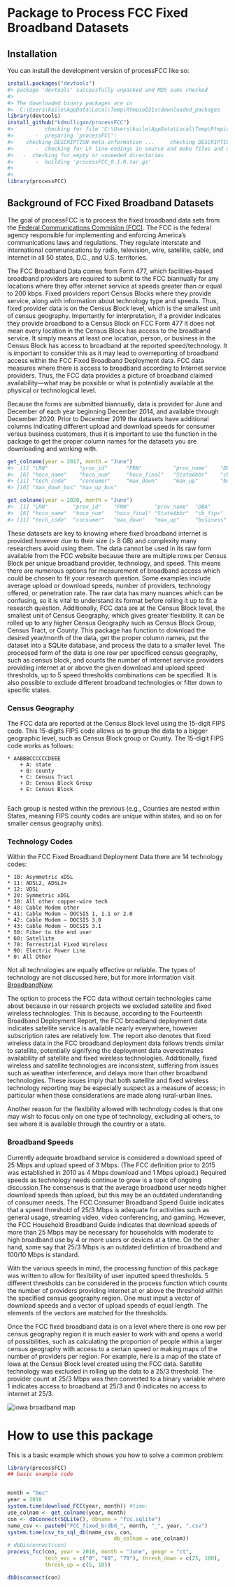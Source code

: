 
<!-- README.md is generated from README.Rmd. Please edit that file -->

# Package to Process FCC Fixed Broadband Datasets

## Installation

You can install the development version of processFCC like so:

``` r
install.packages("devtools")
#> package 'devtools' successfully unpacked and MD5 sums checked
#> 
#> The downloaded binary packages are in
#>  C:\Users\kaile\AppData\Local\Temp\RtmpioQ31s\downloaded_packages
library(devtools)
install_github("kdmulligan/processFCC")
#>          checking for file 'C:\Users\kaile\AppData\Local\Temp\RtmpioQ31s\remotes752c4c3829a2\kdmulligan-processFCC-c06fa12/DESCRIPTION' ...  v  checking for file 'C:\Users\kaile\AppData\Local\Temp\RtmpioQ31s\remotes752c4c3829a2\kdmulligan-processFCC-c06fa12/DESCRIPTION'
#>       -  preparing 'processFCC':
#>    checking DESCRIPTION meta-information ...     checking DESCRIPTION meta-information ...   v  checking DESCRIPTION meta-information
#>       -  checking for LF line-endings in source and make files and shell scripts
#>   -  checking for empty or unneeded directories
#>       -  building 'processFCC_0.1.0.tar.gz'
#>      
#> 
library(processFCC)
```

## Background of FCC Fixed Broadband Datasets

The goal of processFCC is to process the fixed broadband data sets from
the [Federal Communications Commision
(FCC)](https://www.fcc.gov/general/broadband-deployment-data-fcc-form-477).
The FCC is the federal agency responsible for implementing and enforcing
America’s communications laws and regulations. They regulate interstate
and international communications by radio, television, wire, satellite,
cable, and internet in all 50 states, D.C., and U.S. territories.

The FCC Broadband Data comes from Form 477, which facilities-based
broadband providers are required to submit to the FCC biannually for any
locations where they offer internet service at speeds greater than or
equal to 200 kbps. Fixed providers report Census Blocks where they
provide service, along with information about technology type and
speeds. Thus, fixed provider data is on the Census Block level, which is
the smallest unit of census geography. Importantly for interpretation,
if a provider indicates they provide broadband to a Census Block on FCC
Form 477 it does not mean every location in the Census Block has access
to the broadband service. It simply means at least one location, person,
or business in the Census Block has access to broadband at the reported
speed/technology. It is important to consider this as it may lead to
overreporting of broadband access within the FCC Fixed Broadband
Deployment data. FCC data measures where there is access to broadband
according to Internet service providers. Thus, the FCC data provides a
picture of broadband claimed availability—what may be possible or what
is potentially available at the physical or technological level.

Because the forms are submitted biannually, data is provided for June
and December of each year beginning December 2014, and available through
December 2020. Prior to December 2019 the datasets have additional
columns indicating different upload and download speeds for consumer
versus business customers, thus it is important to use the  function in
the package to get the proper column names for the datasets you are
downloading and working with.

``` r
get_colname(year = 2017, month = "June")
#>  [1] "LRN"          "prov_id"      "FRN"          "prov_name"    "DBA"         
#>  [6] "hoco_name"    "hoco_num"     "hoco_final"   "StateAbbr"    "cb_fips"     
#> [11] "tech_code"    "consumer"     "max_down"     "max_up"       "business"    
#> [16] "max_down_bus" "max_up_bus"

get_colname(year = 2020, month = "June")
#>  [1] "LRN"        "prov_id"    "FRN"        "prov_name"  "DBA"       
#>  [6] "hoco_name"  "hoco_num"   "hoco_final" "StateAbbr"  "cb_fips"   
#> [11] "tech_code"  "consumer"   "max_down"   "max_up"     "business"
```

These datasets are key to knowing where fixed broadband internet is
provided however due to their size (\> 8 GB) and complexity many
researchers avoid using them. The data cannot be used in its raw form
available from the FCC website because there are multiple rows per
Census Block per unique broadband provider, technology, and speed. This
means there are numerous options for measurement of broadband access
which could be chosen to fit your research question. Some examples
include average upload or download speeds, number of providers,
technology offered, or penetration rate. The raw data has many nuances
which can be confusing, so it is vital to understand its format before
rolling it up to fit a research question. Additionally, FCC data are at
the Census Block level, the smallest unit of Census Geography, which
gives greater flexibility. It can be rolled up to any higher Census
Geography such as Census Block Group, Census Tract, or County. This
package has function to download the desired year/month of the data, get
the proper column names, put the dataset into a SQLite database, and
process the data to a smaller level. The processed form of the data is
one row per specificed census geography, such as census block, and
counts the number of internet service providers providing internet at or
above the given download and upload speed thresholds, up to 5 speed
thresholds combinations can be specified. It is also possible to exclude
different broadband technologies or filter down to specific states.

### Census Geography

The FCC data are reported at the Census Block level using the 15-digit
FIPS code. This 15-digits FIPS code allows us to group the data to a
bigger geographic level, such as Census Block group or County. The
15-digit FIPS code works as follows:

``` 
* AABBBCCCCCCDEEE
    + A: state
    + B: county
    + C: Census Tract
    + D: Census Block Group
    + E: Census Block
    
```

Each group is nested within the previous (e.g., Counties are nested
within States, meaning FIPS county codes are unique within states, and
so on for smaller census geography units).

### Technology Codes

Within the FCC Fixed Broadband Deployment Data there are 14 technology
codes:

    * 10: Asymmetric xDSL
    * 11: ADSL2, ADSL2+
    * 12: VDSL
    * 20: Symmetric xDSL
    * 30: All other copper-wire tech
    * 40: Cable Modem other
    * 41: Cable Modem – DOCSIS 1, 1.1 or 2.0
    * 42: Cable Modem – DOCSIS 3.0
    * 43: Cable Modem – DOCSIS 3.1 
    * 50: Fiber to the end user
    * 60: Satellite
    * 70: Terrestrial Fixed Wireless
    * 90: Electric Power Line
    * 0: All Other

Not all technologies are equally effective or reliable. The types of
technology are not discussed here, but for more information visit
[BroadbandNow](https://broadbandnow.com/research).

The option to process the FCC data without certain technologies came
about because in our research projects we excluded satellite and fixed
wireless technologies. This is because, according to the Fourteenth
Broadband Deployment Report, the FCC broadband deployment data indicates
satellite service is available nearly everywhere, however subscription
rates are relatively low. The report also denotes that fixed wireless
data in the FCC broadband deployment data follows trends similar to
satellite, potentially signifying the deployment data overestimates
availability of satellite and fixed wireless technologies. Additionally,
fixed wireless and satellite technologies are inconsistent, suffering
from issues such as weather interference, and delays more than other
broadband technologies. These issues imply that both satellite and fixed
wireless technology reporting may be especially suspect as a measure of
access; in particular when those considerations are made along
rural-urban lines.

Another reason for the flexibility allowed with technology codes is that
one may wish to focus only on one type of technology, excluding all
others, to see where it is available through the country or a state.

### Broadband Speeds

Currently adequate broadband service is considered a download speed of
25 Mbps and upload speed of 3 Mbps. (The FCC definition prior to 2015
was established in 2010 as 4 Mbps download and 1 Mbps upload.) Required
speeds as technology needs continue to grow is a topic of ongoing
discussion.The consensus is that the average broadband user needs higher
download speeds than upload, but this may be an outdated understanding
of consumer needs. The FCC Consumer Broadband Speed Guide indicates that
a speed threshold of 25/3 Mbps is adequate for activities such as
general usage, streaming video, video conferencing, and gaming. However,
the FCC Household Broadband Guide indicates that download speeds of more
than 25 Mbps may be necessary for households with moderate to high
broadband use by 4 or more users or devices at a time. On the other
hand, some say that 25/3 Mbps is an outdated defintion of broadband and
100/10 Mbps is standard.

With the various speeds in mind, the processing function of this package
was written to allow for flexibility of user inputted speed thresholds.
5 different thresholds can be considered in the process function which
counts the number of providers providing internet at or above the
threshold within the specified census geography region. One must input a
vector of download speeds and a vector of upload speeds of equal length.
The elements of the vectors are matched for the thresholds.

Once the FCC fixed broadband data is on a level where there is one row
per census geography region it is much easier to work with and opens a
world of possibilities, such as calculating the proportion of people
within a larger census geography with access to a certain speed or
making maps of the number of providers per region. For example, here is
a map of the state of Iowa at the Census Block level created using the
FCC data. Satellite technology was excluded in rolling up the data to a
25/3 threshold. The provider count at 25/3 Mbps was then converted to a
binary variable where 1 indicates access to broadband at 25/3 and 0
indicates no access to internet at 25/3.

![iowa broadband map](./map%20of%20iowa%20no%20sat.png%20=%20200x)

# How to use this package

This is a basic example which shows you how to solve a common problem:

``` r
library(processFCC)
## basic example code


month = "Dec"
year = 2018
system.time(download_FCC(year, month)) #time: 
use_colnam <- get_colname(year, month)
con <- dbConnect(SQLite(), dbname = "fcc.sqlite")
name_csv <- paste0("FCC_fixed_brdbd_", month, "_", year, ".csv")
system.time(csv_to_sql_db(name_csv, con, 
                                  db_colnam = use_colnam))
# dbDisconnect(con)
process_fcc(con, year = 2018, month = "June", geogr = "ct",
            tech_exc = c("0", "60", "70"), thresh_down = c(25, 100),
            thresh_up = c(5, 10))

dbDisconnect(con)
```

